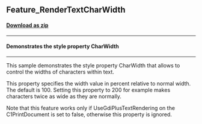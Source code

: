 ## Feature_RenderTextCharWidth
#### [Download as zip](https://grapecity.github.io/DownGit/#/home?url=https://github.com/GrapeCity/ComponentOne-WinForms-Samples/tree/master/NetFramework\Reports\C1Preview\CS\Feature_RenderTextCharWidth)
____
#### Demonstrates the style property CharWidth
____
This sample demonstrates the style property CharWidth that allows to control the widths of characters within text. 

This property specifies the width value in percent relative to normal width. The default is 100. Setting this property to 200 for example makes characters twice as wide as they are normally. 

Note that this feature works only if UseGdiPlusTextRendering on the C1PrintDocument is set to false, otherwise this property is ignored. 
